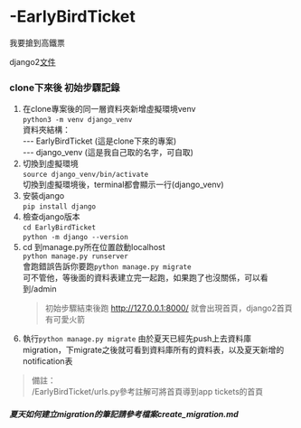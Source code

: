 # -EarlyBirdTicket
我要搶到高鐵票  

django2[文件](https://docs.djangoproject.com/en/2.0/intro/tutorial01/)
### clone下來後 初始步驟記錄
1. 在clone專案後的同一層資料夾新增虛擬環境venv  
````python3 -m venv django_venv````  
資料夾結構：  
\--- EarlyBirdTicket (這是clone下來的專案)  
\--- django_venv (這是我自己取的名字，可自取)  
2. 切換到虛擬環境  
```source django_venv/bin/activate```  
切換到虛擬環境後，terminal都會顯示一行(django_venv)
3. 安裝django  
```pip install django```  
4. 檢查django版本  
```cd EarlyBirdTicket```  
```python -m django --version```
5. cd 到manage.py所在位置啟動localhost  
```python manage.py runserver```  
會跑錯誤告訴你要跑```python manage.py migrate```  
可不管他，等後面的資料表建立完一起跑，如果跑了也沒關係，可以看到/admin  
    > 初始步驟結束後跑 http://127.0.0.1:8000/ 就會出現首頁，django2首頁有可愛火箭
6. 執行```python manage.py migrate```
由於夏天已經先push上去資料庫migration，下migrate之後就可看到資料庫所有的資料表，以及夏天新增的notification表
> 備註：  
> /EarlyBirdTicket/urls.py參考註解可將首頁導到app tickets的首頁  
##### 夏天如何建立migration的筆記請參考檔案create_migration.md
